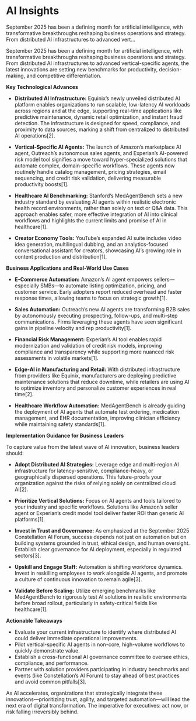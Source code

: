 # AI Insights

September 2025 has been a defining month for artificial intelligence, with transformative breakthroughs reshaping business operations and strategy. From distributed AI infrastructures to advanced vert...

September 2025 has been a defining month for artificial intelligence, with transformative breakthroughs reshaping business operations and strategy. From distributed AI infrastructures to advanced vertical-specific agents, the latest innovations are setting new benchmarks for productivity, decision-making, and competitive differentiation.

**Key Technological Advances**

- **Distributed AI Infrastructure:** Equinix’s newly unveiled distributed AI platform enables organizations to run scalable, low-latency AI workloads across regions and at the edge, supporting real-time applications like predictive maintenance, dynamic retail optimization, and instant fraud detection. The infrastructure is designed for speed, compliance, and proximity to data sources, marking a shift from centralized to distributed AI operations[2].
  
- **Vertical-Specific AI Agents:** The launch of Amazon’s marketplace AI agent, Outreach’s autonomous sales agents, and Experian’s AI-powered risk model tool signifies a move toward hyper-specialized solutions that automate complex, domain-specific workflows. These agents now routinely handle catalog management, pricing strategies, email sequencing, and credit risk validation, delivering measurable productivity boosts[1].
  
- **Healthcare AI Benchmarking:** Stanford’s MedAgentBench sets a new industry standard by evaluating AI agents within realistic electronic health record environments, rather than solely on text or Q&A data. This approach enables safer, more effective integration of AI into clinical workflows and highlights the current limits and promise of AI in healthcare[1].

- **Creator Economy Tools:** YouTube’s expanded AI suite includes video idea generation, multilingual dubbing, and an analytics-focused conversational assistant for creators, showcasing AI’s growing role in content production and distribution[1].

**Business Applications and Real-World Use Cases**

- **E-Commerce Automation:** Amazon’s AI agent empowers sellers—especially SMBs—to automate listing optimization, pricing, and customer service. Early adopters report reduced overhead and faster response times, allowing teams to focus on strategic growth[1].

- **Sales Automation:** Outreach’s new AI agents are transforming B2B sales by autonomously executing prospecting, follow-ups, and multi-step communications. Firms leveraging these agents have seen significant gains in pipeline velocity and rep productivity[1].

- **Financial Risk Management:** Experian’s AI tool enables rapid modernization and validation of credit risk models, improving compliance and transparency while supporting more nuanced risk assessments in volatile markets[1].

- **Edge-AI in Manufacturing and Retail:** With distributed infrastructure from providers like Equinix, manufacturers are deploying predictive maintenance solutions that reduce downtime, while retailers are using AI to optimize inventory and personalize customer experiences in real time[2].

- **Healthcare Workflow Automation:** MedAgentBench is already guiding the deployment of AI agents that automate test ordering, medication management, and EHR documentation, improving clinician efficiency while maintaining safety standards[1].

**Implementation Guidance for Business Leaders**

To capture value from the latest wave of AI innovation, business leaders should:

- **Adopt Distributed AI Strategies:** Leverage edge and multi-region AI infrastructure for latency-sensitive, compliance-heavy, or geographically dispersed operations. This future-proofs your organization against the risks of relying solely on centralized cloud AI[2].

- **Prioritize Vertical Solutions:** Focus on AI agents and tools tailored to your industry and specific workflows. Solutions like Amazon’s seller agent or Experian’s credit model tool deliver faster ROI than generic AI platforms[1].

- **Invest in Trust and Governance:** As emphasized at the September 2025 Constellation AI Forum, success depends not just on automation but on building systems grounded in trust, ethical design, and human oversight. Establish clear governance for AI deployment, especially in regulated sectors[3].

- **Upskill and Engage Staff:** Automation is shifting workforce dynamics. Invest in reskilling employees to work alongside AI agents, and promote a culture of continuous innovation to remain agile[3].

- **Validate Before Scaling:** Utilize emerging benchmarks like MedAgentBench to rigorously test AI solutions in realistic environments before broad rollout, particularly in safety-critical fields like healthcare[1].

**Actionable Takeaways**

- Evaluate your current infrastructure to identify where distributed AI could deliver immediate operational improvements.
- Pilot vertical-specific AI agents in non-core, high-volume workflows to quickly demonstrate value.
- Establish a cross-functional AI governance committee to oversee ethics, compliance, and performance.
- Partner with solution providers participating in industry benchmarks and events (like Constellation’s AI Forum) to stay ahead of best practices and avoid common pitfalls[3].

As AI accelerates, organizations that strategically integrate these innovations—prioritizing trust, agility, and targeted automation—will lead the next era of digital transformation. The imperative for executives: act now, or risk falling irreversibly behind.